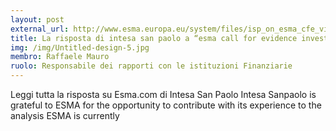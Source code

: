 ```yaml
---
layout: post
external_url: http://www.esma.europa.eu/system/files/isp_on_esma_cfe_virtual_currencies_july_2015.pdf
title: La risposta di intesa san paolo a “esma call for evidence investment using virtual currency"
img: /img/Untitled-design-5.jpg
membro: Raffaele Mauro
ruolo: Responsabile dei rapporti con le istituzioni Finanziarie
---
```


Leggi tutta la risposta su Esma.com di Intesa San Paolo Intesa Sanpaolo is grateful to ESMA for the opportunity to contribute with its experience to the analysis ESMA is currently
